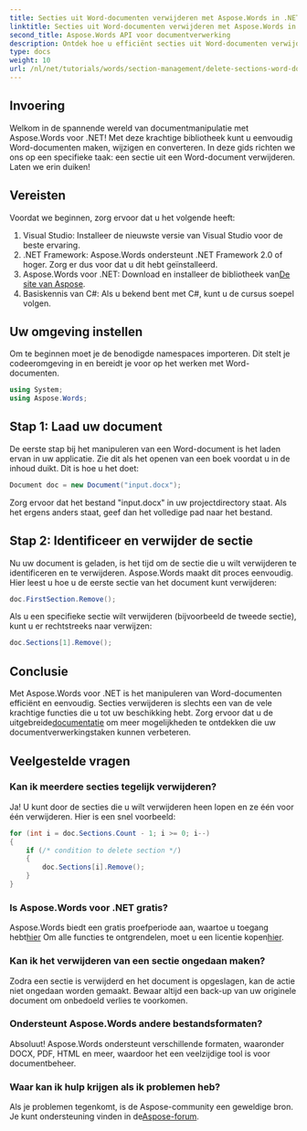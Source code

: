 ```yaml
---
title: Secties uit Word-documenten verwijderen met Aspose.Words in .NET
linktitle: Secties uit Word-documenten verwijderen met Aspose.Words in .NET
second_title: Aspose.Words API voor documentverwerking
description: Ontdek hoe u efficiënt secties uit Word-documenten verwijdert met Aspose.Words voor .NET. Deze uitgebreide gids leidt u door de vereisten.
type: docs
weight: 10
url: /nl/net/tutorials/words/section-management/delete-sections-word-document/
---
```

## Invoering

Welkom in de spannende wereld van documentmanipulatie met Aspose.Words voor .NET! Met deze krachtige bibliotheek kunt u eenvoudig Word-documenten maken, wijzigen en converteren. In deze gids richten we ons op een specifieke taak: een sectie uit een Word-document verwijderen. Laten we erin duiken!

## Vereisten

Voordat we beginnen, zorg ervoor dat u het volgende heeft:

1. Visual Studio: Installeer de nieuwste versie van Visual Studio voor de beste ervaring.
2. .NET Framework: Aspose.Words ondersteunt .NET Framework 2.0 of hoger. Zorg er dus voor dat u dit hebt geïnstalleerd.
3.  Aspose.Words voor .NET: Download en installeer de bibliotheek van[De site van Aspose](https://releases.aspose.com/words/net/).
4. Basiskennis van C#: Als u bekend bent met C#, kunt u de cursus soepel volgen.

## Uw omgeving instellen

Om te beginnen moet je de benodigde namespaces importeren. Dit stelt je codeeromgeving in en bereidt je voor op het werken met Word-documenten.

```csharp
using System;
using Aspose.Words;
```

## Stap 1: Laad uw document

De eerste stap bij het manipuleren van een Word-document is het laden ervan in uw applicatie. Zie dit als het openen van een boek voordat u in de inhoud duikt. Dit is hoe u het doet:

```csharp
Document doc = new Document("input.docx");
```

Zorg ervoor dat het bestand "input.docx" in uw projectdirectory staat. Als het ergens anders staat, geef dan het volledige pad naar het bestand.

## Stap 2: Identificeer en verwijder de sectie

Nu uw document is geladen, is het tijd om de sectie die u wilt verwijderen te identificeren en te verwijderen. Aspose.Words maakt dit proces eenvoudig. Hier leest u hoe u de eerste sectie van het document kunt verwijderen:

```csharp
doc.FirstSection.Remove();
```

Als u een specifieke sectie wilt verwijderen (bijvoorbeeld de tweede sectie), kunt u er rechtstreeks naar verwijzen:

```csharp
doc.Sections[1].Remove();
```

## Conclusie

Met Aspose.Words voor .NET is het manipuleren van Word-documenten efficiënt en eenvoudig. Secties verwijderen is slechts een van de vele krachtige functies die u tot uw beschikking hebt. Zorg ervoor dat u de uitgebreide[documentatie](https://reference.aspose.com/words/net/) om meer mogelijkheden te ontdekken die uw documentverwerkingstaken kunnen verbeteren.

## Veelgestelde vragen

### Kan ik meerdere secties tegelijk verwijderen?
Ja! U kunt door de secties die u wilt verwijderen heen lopen en ze één voor één verwijderen. Hier is een snel voorbeeld:

```csharp
for (int i = doc.Sections.Count - 1; i >= 0; i--)
{
    if (/* condition to delete section */)
    {
        doc.Sections[i].Remove();
    }
}
```

### Is Aspose.Words voor .NET gratis?
 Aspose.Words biedt een gratis proefperiode aan, waartoe u toegang hebt[hier](https://releases.aspose.com/) Om alle functies te ontgrendelen, moet u een licentie kopen[hier](https://purchase.aspose.com/buy).

### Kan ik het verwijderen van een sectie ongedaan maken?
Zodra een sectie is verwijderd en het document is opgeslagen, kan de actie niet ongedaan worden gemaakt. Bewaar altijd een back-up van uw originele document om onbedoeld verlies te voorkomen.

### Ondersteunt Aspose.Words andere bestandsformaten?
Absoluut! Aspose.Words ondersteunt verschillende formaten, waaronder DOCX, PDF, HTML en meer, waardoor het een veelzijdige tool is voor documentbeheer.

### Waar kan ik hulp krijgen als ik problemen heb?
 Als je problemen tegenkomt, is de Aspose-community een geweldige bron. Je kunt ondersteuning vinden in de[Aspose-forum](https://forum.aspose.com/c/words/8).